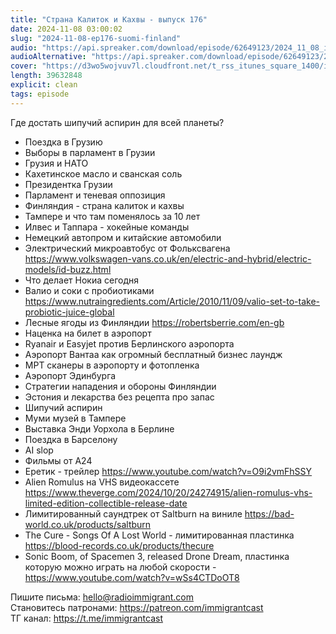 ```yaml
---
title: "Страна Калиток и Кахвы - выпуск 176"
date: 2024-11-08 03:00:02
slug: "2024-11-08-ep176-suomi-finland"
audio: "https://api.spreaker.com/download/episode/62649123/2024_11_08_icast_ep176_suomi_finland.mp3"
audioAlternative: "https://api.spreaker.com/download/episode/62649123/2024_11_08_icast_ep176_suomi_finland.mp3"
cover: "https://d3wo5wojvuv7l.cloudfront.net/t_rss_itunes_square_1400/images.spreaker.com/original/b3c819e41ac6ff81ef47ed0fde427647.jpg"
length: 39632848
explicit: clean
tags: episode
---
```


Где достать шипучий аспирин для всей планеты?  
  
* Поездка в Грузию  
* Выборы в парламент в Грузии  
* Грузия и НАТО  
* Кахетинское масло и сванская соль  
* Президентка Грузии  
* Парламент и теневая оппозиция  
* Финляндия - страна калиток и кахвы  
* Тампере и что там поменялось за 10 лет  
* Илвес и Таппара - хокейные команды  
* Немецкий автопром и китайские автомобили  
* Электрический микроавтобус от Фольксвагена https://www.volkswagen-vans.co.uk/en/electric-and-hybrid/electric-models/id-buzz.html  
* Что делает Нокиа сегодня  
* Валио и соки с пробиотиками https://www.nutraingredients.com/Article/2010/11/09/valio-set-to-take-probiotic-juice-global  
* Лесные ягоды из Финляндии https://robertsberrie.com/en-gb  
* Наценка на билет в аэропорт  
* Ryanair и Easyjet против Берлинского аэропорта  
* Аэропорт Вантаа как огромный бесплатный бизнес лаундж  
* МРТ сканеры в аэропорту и фотопленка  
* Аэропорт Эдинбурга  
* Стратегии нападения и обороны Финляндии  
* Эстония и лекарства без рецепта про запас  
* Шипучий аспирин  
* Муми музей в Тампере  
* Выставка Энди Уорхола в Берлине  
* Поездка в Барселону  
* AI slop  
* Фильмы от А24  
* Еретик - трейлер https://www.youtube.com/watch?v=O9i2vmFhSSY  
* Alien Romulus на VHS видеокассете https://www.theverge.com/2024/10/20/24274915/alien-romulus-vhs-limited-edition-collectible-release-date  
* Лимитированный саундтрек от Saltburn на виниле https://bad-world.co.uk/products/saltburn  
* The Cure - Songs Of A Lost World - лимитированная пластинка https://blood-records.co.uk/products/thecure  
* Sonic Boom, of Spacemen 3, released Drone Dream, пластинка которую можно играть на любой скорости - https://www.youtube.com/watch?v=wSs4CTDoOT8  
  
Пишите письма: hello@radioimmigrant.com  
Становитесь патронами: https://patreon.com/immigrantcast  
ТГ канал: https://t.me/immigrantcast

